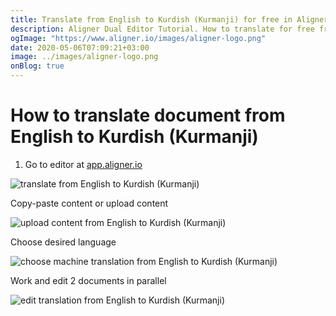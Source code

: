 ```yaml
---
title: Translate from English to Kurdish (Kurmanji) for free in Aligner Editor
description: Aligner Dual Editor Tutorial. How to translate for free from English to Kurdish (Kurmanji). Aligner is multilingual document management platform. 
ogImage: "https://www.aligner.io/images/aligner-logo.png"
date: 2020-05-06T07:09:21+03:00
image: ../images/aligner-logo.png
onBlog: true
---
```


# How to translate document from English to Kurdish (Kurmanji)

1. Go to editor at [app.aligner.io](https://app.aligner.io "Aligner App web page")

![translate from English to Kurdish (Kurmanji)](../aligner-blank-editor.png "translate from English to Kurdish (Kurmanji)")

Copy-paste content or upload content

![upload content from English to Kurdish (Kurmanji)](../aligner-uploaded-document.png "upload content from English to Kurdish (Kurmanji)")

Choose desired language

![choose machine translation from English to Kurdish (Kurmanji)](../aligner-language-dropdown.png "choose machine translation from English to Kurdish (Kurmanji)")

Work and edit 2 documents in parallel

![edit translation from English to Kurdish (Kurmanji)](../aligner-double-sitded-editor.png "edit translation from English to Kurdish (Kurmanji)")

